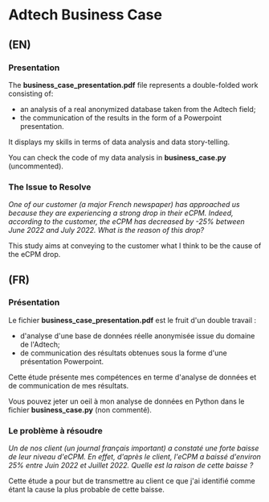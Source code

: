 # Adtech Business Case

## (EN)

### Presentation

The **business_case_presentation.pdf** file represents a double-folded work consisting of:
- an analysis of a real anonymized database taken from the Adtech field;
- the communication of the results	in the form of a Powerpoint presentation.

It displays my skills in terms of data analysis and data story-telling.

You can check the code of my data analysis in **business_case.py** (uncommented).

### The Issue to Resolve

*One of our customer (a major French newspaper) has approached us because they are experiencing a strong drop in their eCPM. Indeed, according to the customer, the eCPM has decreased by -25% between June 2022 and July 2022.*
*What is the reason of this drop?*

This study aims at conveying to the customer what I think to be the cause of the eCPM drop.

## (FR)

### Présentation

Le fichier **business_case_presentation.pdf** est le fruit d'un double travail :
- d'analyse d'une base de données réelle anonymisée issue du domaine de l'Adtech;
- de communication des résultats obtenues sous la forme d'une présentation Powerpoint.

Cette étude présente mes compétences en terme d'analyse de données et de communication de mes résultats.

Vous pouvez jeter un oeil à mon analyse de données en Python dans le fichier **business_case.py** (non commenté).

### Le problème à résoudre

*Un de nos client (un journal français important) a constaté une forte baisse de leur niveau d'eCPM. En effet, d'après le client, l'eCPM a baissé d'environ 25% entre Juin 2022 et Juillet 2022.*
*Quelle est la raison de cette baisse ?*

Cette étude a pour but de transmettre au client ce que j'ai identifié comme étant la cause la plus probable de cette baisse.